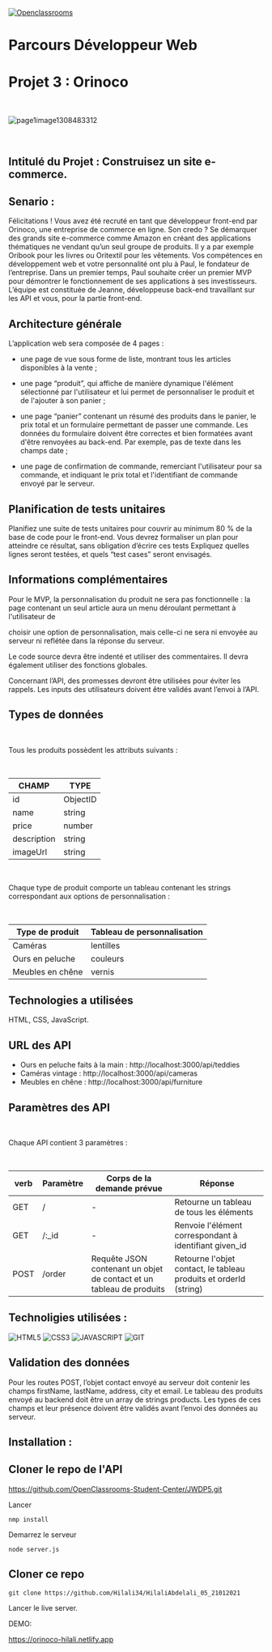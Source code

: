 [![Openclassrooms](https://camo.githubusercontent.com/e47c349811ac404b8147bd362c598e61c7d20225df17499c6373b44f6ee08a3d/68747470733a2f2f31746f3170726f67726573732e66722f77702d636f6e74656e742f75706c6f6164732f323031392f30352f6f70656e636c617373726f6f6d732d65313535373736313233363135382e706e67)](https://openclassrooms.com/)

# Parcours Développeur Web 
# Projet 3 : Orinoco

<br/>

![page1image1308483312](https://user.oc-static.com/upload/2019/09/04/15675819263013_image1.png)

<br/>

## Intitulé du Projet : Construisez un site e-commerce.

## Senario : 

Félicitations ! Vous avez été recruté en tant que développeur front-end par Orinoco, une entreprise de commerce en ligne.
Son credo ? Se démarquer des grands site e-commerce comme Amazon en créant des applications thématiques ne vendant qu’un seul groupe de produits. Il y a par exemple Oribook pour les livres ou Oritextil pour les vêtements.
Vos compétences en développement web et votre personnalité ont plu à Paul, le fondateur de l’entreprise.
Dans un premier temps, Paul souhaite créer un premier MVP pour démontrer le fonctionnement de ses applications à ses investisseurs.
L’équipe est constituée de Jeanne, développeuse back-end travaillant sur les API et vous, pour la partie front-end.

## Architecture générale

L’application web sera composée de 4 pages :

-    une page de vue sous forme de liste, montrant tous les articles disponibles à la vente ;
    
-    une page “produit”, qui affiche de manière dynamique l'élément sélectionné par l'utilisateur et lui permet de personnaliser le produit et de l'ajouter à son panier ;
    
-    une page “panier” contenant un résumé des produits dans le panier, le prix total et un formulaire permettant de passer une commande. Les données du formulaire doivent être correctes et bien formatées avant d'être renvoyées au back-end. Par exemple, pas de texte dans les champs date ;
    
-    une page de confirmation de commande, remerciant l'utilisateur pour sa commande, et indiquant le prix total et l'identifiant de commande envoyé par le serveur.

##  Planification de tests unitaires
    
   Planifiez une suite de tests unitaires pour couvrir au minimum 80 % de la base de code pour le front-end. Vous devrez formaliser un plan pour atteindre ce résultat, sans obligation d’écrire ces tests Expliquez quelles lignes seront testées, et quels “test cases” seront envisagés.
    
## Informations complémentaires
    
   Pour le MVP, la personnalisation du produit ne sera pas fonctionnelle : la page contenant un seul article aura un menu déroulant permettant à l'utilisateur de
    

choisir une option de personnalisation, mais celle-ci ne sera ni envoyée au serveur ni reflétée dans la réponse du serveur.

Le code source devra être indenté et utiliser des commentaires. Il devra également utiliser des fonctions globales.

Concernant l’API, des promesses devront être utilisées pour éviter les rappels. Les inputs des utilisateurs doivent être validés avant l’envoi à l’API.


## Types de données
<br/>

Tous les produits possèdent les attributs suivants :

<br/>

   
| CHAMP       | TYPE     |
|-------------|----------|
| id          | ObjectID |
| name        | string   |
| price       | number   |
| description | string   |
| imageUrl    | string   |

<br/>

Chaque type de produit comporte un tableau contenant les strings correspondant aux options de personnalisation :

<br/>

| Type de produit  | Tableau de personnalisation |
|------------------|-----------------------------|
| Caméras          | lentilles                   |
| Ours en peluche  | couleurs                    |
| Meubles en chêne | vernis                      |

## Technologies a utilisées
HTML, CSS, JavaScript.


## URL des API
- Ours en peluche faits à la main : http://localhost:3000/api/teddies
- Caméras vintage : http://localhost:3000/api/cameras
- Meubles en chêne : http://localhost:3000/api/furniture

## Paramètres des API
<br/>

Chaque API contient 3 paramètres :

<br/>

| verb | Paramètre | Corps de la demande prévue                                           | Réponse                                                            |
|------|-----------|----------------------------------------------------------------------|--------------------------------------------------------------------|
| GET  | /         | -                                                                    | Retourne un tableau de tous les éléments                           |
| GET  | /:_id     | -                                                                    | Renvoie l'élément correspondant à identifiant given_id             |
| POST | /order    | Requête JSON contenant un objet de contact et un tableau de produits | Retourne l'objet contact, le tableau produits et  orderId (string) |

## Technoligies utilisées : 

![HTML5](https://img.shields.io/badge/HTML5-E34F26?style=for-the-badge&logo=html5&logoColor=white)
![CSS3](https://img.shields.io/badge/CSS3-1572B6?style=for-the-badge&logo=css3&logoColor=white)
![JAVASCRIPT](https://img.shields.io/badge/Javascript-F4D03F?style=for-the-badge&logo=javascript&logoColor=white)
![GIT](https://img.shields.io/badge/Git-E34F26?style=for-the-badge&logo=git&logoColor=white)

## Validation des données

Pour les routes POST, l’objet contact envoyé au serveur doit contenir les champs firstName, lastName, address, city et email. Le tableau des produits envoyé au backend doit être un array de strings products. Les types de ces champs et leur présence doivent être validés avant l’envoi des données au serveur.




## Installation : 

## Cloner le repo de l'API

https://github.com/OpenClassrooms-Student-Center/JWDP5.git

Lancer 

```
nmp install

```

Demarrez le serveur

```
node server.js

```

## Cloner ce repo 

```
git clone https://github.com/Hilali34/HilaliAbdelali_05_21012021

```

Lancer le live server.


DEMO:

https://orinoco-hilali.netlify.app




